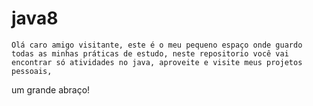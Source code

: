 # java8

	Olá caro amigo visitante, este é o meu pequeno espaço onde guardo todas as minhas práticas de estudo, neste repositorio você vai encontrar só atividades no java, aproveite e visite meus projetos pessoais,
um grande abraço!
